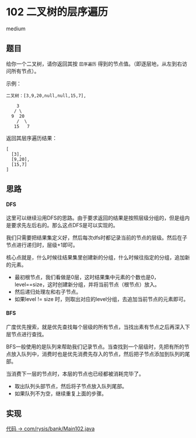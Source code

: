 # 102 二叉树的层序遍历

medium

## 题目

给你一个二叉树，请你返回其按 `层序遍历` 得到的节点值。（即逐层地，从左到右访问所有节点）。

示例：
```
二叉树：[3,9,20,null,null,15,7],

    3
   / \
  9  20
    /  \
   15   7
```
返回其层序遍历结果：
```
[
  [3],
  [9,20],
  [15,7]
]
```

## 思路

#### DFS

这里可以继续沿用DFS的思路。由于要求返回的结果是按照层级分组的，但是组内是要求先左后右的。那么这点DFS是可以实现的。

我们只需要把结果集定义好，然后每次dfs时都记录当前的节点的层级。然后在子节点进行递归时，层级+1即可。

核心点就是，什么时候往结果集里创建新的分组，什么时候往指定的分组，追加新的元素。

- 最初根节点，我们看做是0层，这时结果集中元素的个数也是0，level==size，这时创建新分组，并将当前节点（根节点）放入。
- 然后递归处理左和右子节点。
- 如果level != size 时，则取出对应的level分组，去追加当前节点的元素即可。

#### BFS

广度优先搜索，就是优先查找每个层级的所有节点，当找出素有节点之后再深入下层节点进行查找。

BFS一般使用的是队列来帮助我们记录节点。当查找到一个层级时，先把有所的节点放入队列中，消费时也是优先消费先存入的节点，然后把子节点添加到队列的尾部。

当消费下一层的节点时，本层的节点也已经都被消耗完毕了。

- 取出队列头部节点，然后将子节点放入队列尾部。
- 如果队列不为空，继续重复上面的步骤。

## 实现

[代码 -> com/rysis/bank/Main102.java](../../src/com/rysis/bank/Main102.java)